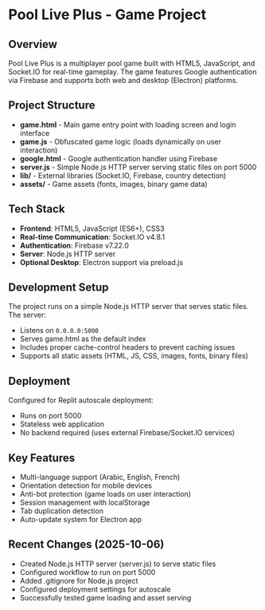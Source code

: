 # Pool Live Plus - Game Project

## Overview
Pool Live Plus is a multiplayer pool game built with HTML5, JavaScript, and Socket.IO for real-time gameplay. The game features Google authentication via Firebase and supports both web and desktop (Electron) platforms.

## Project Structure
- **game.html** - Main game entry point with loading screen and login interface
- **game.js** - Obfuscated game logic (loads dynamically on user interaction)
- **google.html** - Google authentication handler using Firebase
- **server.js** - Simple Node.js HTTP server serving static files on port 5000
- **lib/** - External libraries (Socket.IO, Firebase, country detection)
- **assets/** - Game assets (fonts, images, binary game data)

## Tech Stack
- **Frontend**: HTML5, JavaScript (ES6+), CSS3
- **Real-time Communication**: Socket.IO v4.8.1
- **Authentication**: Firebase v7.22.0
- **Server**: Node.js HTTP server
- **Optional Desktop**: Electron support via preload.js

## Development Setup
The project runs on a simple Node.js HTTP server that serves static files. The server:
- Listens on `0.0.0.0:5000`
- Serves game.html as the default index
- Includes proper cache-control headers to prevent caching issues
- Supports all static assets (HTML, JS, CSS, images, fonts, binary files)

## Deployment
Configured for Replit autoscale deployment:
- Runs on port 5000
- Stateless web application
- No backend required (uses external Firebase/Socket.IO services)

## Key Features
- Multi-language support (Arabic, English, French)
- Orientation detection for mobile devices
- Anti-bot protection (game loads on user interaction)
- Session management with localStorage
- Tab duplication detection
- Auto-update system for Electron app

## Recent Changes (2025-10-06)
- Created Node.js HTTP server (server.js) to serve static files
- Configured workflow to run on port 5000
- Added .gitignore for Node.js project
- Configured deployment settings for autoscale
- Successfully tested game loading and asset serving
